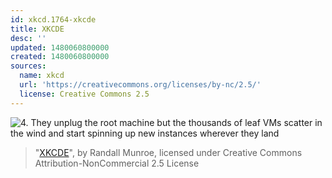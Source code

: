 ```yaml
---
id: xkcd.1764-xkcde
title: XKCDE
desc: ''
updated: 1480060800000
created: 1480060800000
sources:
  name: xkcd
  url: 'https://creativecommons.org/licenses/by-nc/2.5/'
  license: Creative Commons 2.5
---
```

![4. They unplug the root machine but the thousands of leaf VMs scatter in the wind and start spinning up new instances wherever they land](https://imgs.xkcd.com/comics/xkcde.png)
> "[XKCDE](https://xkcd.com/1764/)", by Randall Munroe, licensed under Creative Commons Attribution-NonCommercial 2.5 License
